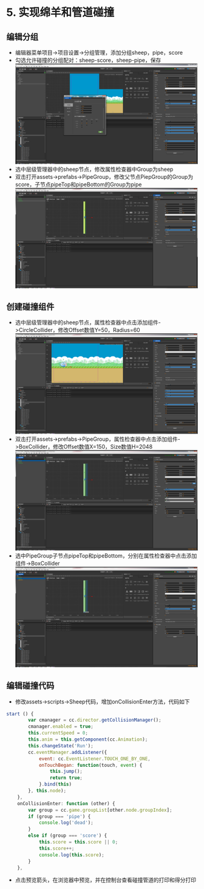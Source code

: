 # 5. 实现绵羊和管道碰撞

## 编辑分组

- 编辑器菜单项目->项目设置->分组管理，添加分组sheep，pipe，score
- 勾选允许碰撞的分组配对：sheep-score，sheep-pipe，保存
![5-1](/5-1.png)
- 选中层级管理器中的sheep节点，修改属性检查器中Group为sheep
- 双击打开assets->prefabs->PipeGroup，修改父节点PiepGroup的Group为score，子节点pipeTop和pipeBottom的Group为pipe
![5-2](/5-2.png)

## 创建碰撞组件

- 选中层级管理器中的sheep节点，属性检查器中点击添加组件->CircleCollider，修改Offset数值Y=50，Radius=60
![5-3](/5-3.png)
- 双击打开assets->prefabs->PipeGroup，属性检查器中点击添加组件->BoxCollider，修改Offset数值X=150，Size数值H=2048
![5-4](/5-4.png)
- 选中PipeGroup子节点pipeTop和pipeBottom，分别在属性检查器中点击添加组件->BoxCollider
![5-5](/5-5.png)

## 编辑碰撞代码

- 修改assets->scripts->Sheep代码，增加onCollisionEnter方法，代码如下
```js
start () {
        var cmanager = cc.director.getCollisionManager();
        cmanager.enabled = true;
        this.currentSpeed = 0;
        this.anim = this.getComponent(cc.Animation);
        this.changeState('Run');
        cc.eventManager.addListener({
            event: cc.EventListener.TOUCH_ONE_BY_ONE,
            onTouchBegan: function(touch, event) {
                this.jump();
                return true;
            }.bind(this)
        }, this.node);
    },
    onCollisionEnter: function (other) {
        var group = cc.game.groupList[other.node.groupIndex];
        if (group === 'pipe') {
            console.log('dead');
        }
        else if (group === 'score') {
            this.score = this.score || 0;
            this.score++;
            console.log(this.score);
        }
    },
```
- 点击预览箭头，在浏览器中预览，并在控制台查看碰撞管道的打印和得分打印